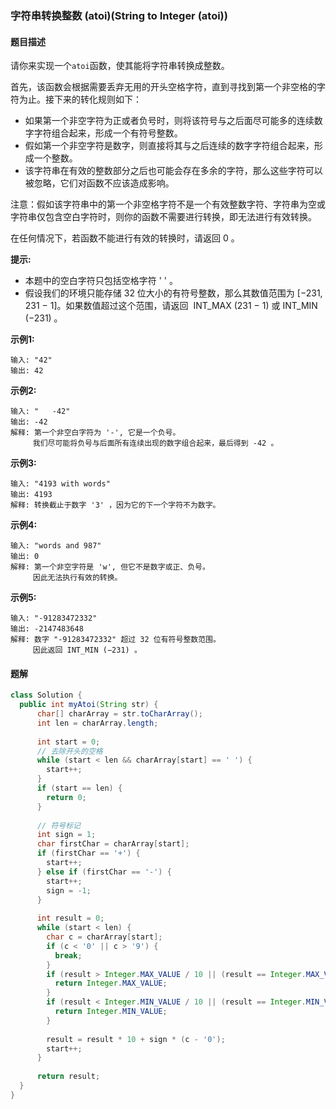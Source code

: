 ### 字符串转换整数 (atoi)(String to Integer (atoi))

#### 题目描述
请你来实现一个`atoi`函数，使其能将字符串转换成整数。

首先，该函数会根据需要丢弃无用的开头空格字符，直到寻找到第一个非空格的字符为止。接下来的转化规则如下：
- 如果第一个非空字符为正或者负号时，则将该符号与之后面尽可能多的连续数字字符组合起来，形成一个有符号整数。
- 假如第一个非空字符是数字，则直接将其与之后连续的数字字符组合起来，形成一个整数。
- 该字符串在有效的整数部分之后也可能会存在多余的字符，那么这些字符可以被忽略，它们对函数不应该造成影响。

注意：假如该字符串中的第一个非空格字符不是一个有效整数字符、字符串为空或字符串仅包含空白字符时，则你的函数不需要进行转换，即无法进行有效转换。

在任何情况下，若函数不能进行有效的转换时，请返回 0 。

**提示:**
- 本题中的空白字符只包括空格字符 ' ' 。
- 假设我们的环境只能存储 32 位大小的有符号整数，那么其数值范围为 [−231,  231 − 1]。如果数值超过这个范围，请返回  INT_MAX (231 − 1) 或 INT_MIN (−231) 。

**示例1:**
```
输入: "42"
输出: 42
```

**示例2:**
```
输入: "   -42"
输出: -42
解释: 第一个非空白字符为 '-', 它是一个负号。
     我们尽可能将负号与后面所有连续出现的数字组合起来，最后得到 -42 。
```

**示例3:**
```
输入: "4193 with words"
输出: 4193
解释: 转换截止于数字 '3' ，因为它的下一个字符不为数字。
```

**示例4:**
```
输入: "words and 987"
输出: 0
解释: 第一个非空字符是 'w', 但它不是数字或正、负号。
     因此无法执行有效的转换。
```

**示例5:**
```
输入: "-91283472332"
输出: -2147483648
解释: 数字 "-91283472332" 超过 32 位有符号整数范围。 
     因此返回 INT_MIN (−231) 。
```

#### 题解
```java
class Solution {
  public int myAtoi(String str) {
      char[] charArray = str.toCharArray();
      int len = charArray.length;
  
      int start = 0;
      // 去除开头的空格
      while (start < len && charArray[start] == ' ') {
        start++;
      }
      if (start == len) {
        return 0;
      }
  
      // 符号标记
      int sign = 1;
      char firstChar = charArray[start];
      if (firstChar == '+') {
        start++;
      } else if (firstChar == '-') {
        start++;
        sign = -1;
      }
  
      int result = 0;
      while (start < len) {
        char c = charArray[start];
        if (c < '0' || c > '9') {
          break;
        }
        if (result > Integer.MAX_VALUE / 10 || (result == Integer.MAX_VALUE / 10 && (c - '0') > Integer.MAX_VALUE % 10)) {
          return Integer.MAX_VALUE;
        }
        if (result < Integer.MIN_VALUE / 10 || (result == Integer.MIN_VALUE / 10 && (c - '0') > -(Integer.MIN_VALUE % 10))) {
          return Integer.MIN_VALUE;
        }
  
        result = result * 10 + sign * (c - '0');
        start++;
      }
  
      return result;
  }
}
```
